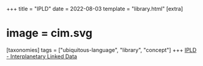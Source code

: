 +++
title = "IPLD"
date = 2022-08-03
template = "library.html"
[extra]
#  image = cim.svg
[taxonomies]
   tags = ["ubiquitous-language", "library", "concept"]
+++
[IPLD - Interplanetary Linked Data](https://ipld.io)